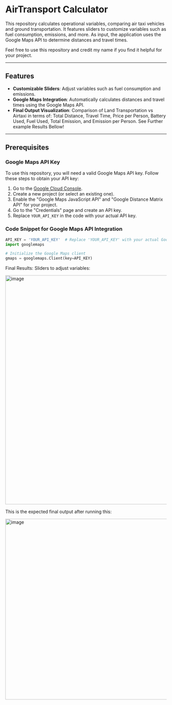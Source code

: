 # AirTransport Calculator

This repository calculates operational variables, comparing air taxi vehicles and ground transportation. It features sliders to customize variables such as fuel consumption, emissions, and more. As input, the application uses the Google Maps API to determine distances and travel times.

Feel free to use this repository and credit my name if you find it helpful for your project.

---

## Features

- **Customizable Sliders**: Adjust variables such as fuel consumption and emissions.
- **Google Maps Integration**: Automatically calculates distances and travel times using the Google Maps API.
- **Final Output Visualization**: Comparison of Land Transportation vs Airtaxi in terms of: Total Distance, Travel Time, Price per Person, Battery Used, Fuel Used, Total Emission, and Emission per Person. See Further example Results Bellow!

---

## Prerequisites

### Google Maps API Key
To use this repository, you will need a valid Google Maps API key. Follow these steps to obtain your API key:

1. Go to the [Google Cloud Console](https://console.cloud.google.com/).
2. Create a new project (or select an existing one).
3. Enable the "Google Maps JavaScript API" and "Google Distance Matrix API" for your project.
4. Go to the "Credentials" page and create an API key.
5. Replace `YOUR_API_KEY` in the code with your actual API key.

### Code Snippet for Google Maps API Integration
```python
API_KEY = 'YOUR_API_KEY'  # Replace 'YOUR_API_KEY' with your actual Google Maps API key
import googlemaps

# Initialize the Google Maps client
gmaps = googlemaps.Client(key=API_KEY)
```

Final Results:
Sliders to adjust variables:

<img width="716" alt="image" src="https://github.com/Danielstevends/AirTransport/assets/45707023/9ea261a2-4dae-447a-898c-ae914ff4de18">


This is the expected final output after running this:

<img width="565" alt="image" src="https://github.com/Danielstevends/AirTransport/assets/45707023/334da73e-9055-4e1d-bd87-8e535569057c">
